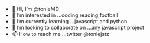 - 👋 Hi, I’m @tonieMD
- 👀 I’m interested in ...coding,reading,football 
- 🌱 I’m currently learning ...javascript and python
- 💞️ I’m looking to collaborate on ...any javascript project
- 📫 How to reach me ...twitter @toniejstz

<!---
tonieMD/tonieMD is a ✨ special ✨ repository because its `README.md` (this file) appears on your GitHub profile.
You can click the Preview link to take a look at your changes.
--->
